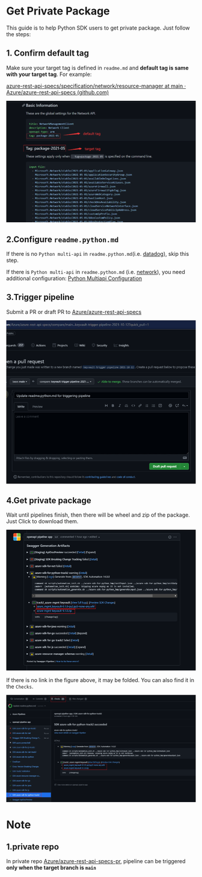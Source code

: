 # Get Private Package

This guide is to help Python SDK users to get private package. Just follow the steps:

## 1. Confirm default tag

Make sure your target tag is defined in `readme.md` and **default tag is same with your target tag**. For example:

[azure-rest-api-specs/specification/network/resource-manager at main · Azure/azure-rest-api-specs (github.com)](https://github.com/Azure/azure-rest-api-specs/tree/main/specification/network/resource-manager#basic-information)

![](default_tag.png)

## 2.Configure `readme.python.md`

If there is no `Python multi-api` in `readme.python.md`(i.e.  [datadog](https://github.com/Azure/azure-rest-api-specs/blob/main/specification/datadog/resource-manager/readme.python.md)), skip this step.

If there is `Python multi-api` in `readme.python.md` (i.e. [network](https://github.com/Azure/azure-rest-api-specs/blob/main/specification/network/resource-manager/readme.python.md#python-multi-api)), you need additional configuration: [Python Multiapi Configuration](https://github.com/Azure/azure-sdk-for-python/blob/main/doc/dev/private_package/python_multiapi_configuration.md)

## 3.Trigger pipeline

Submit a PR or draft  PR to [Azure/azure-rest-api-specs](https://github.com/Azure/azure-rest-api-specs)

![](unreleased_package_guide_example1.png)

## 4.Get private package

Wait until pipelines finish, then there will be wheel and zip of the package. Just Click to download them.

![](unreleased_package_guide_example2.png)

If there is no link in the figure above, it may be folded. You can also find it in the `Checks`.

![img.png](unreleased_package_guide_example3.png)

# Note

## 1.private repo

In private repo [Azure/azure-rest-api-specs-pr](https://github.com/Azure/azure-rest-api-specs-pr), pipeline can be triggered **only when the target branch is `main`**

